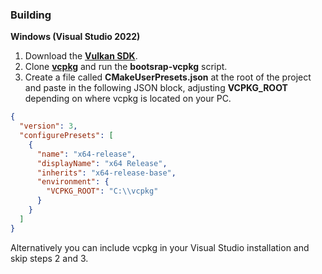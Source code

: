 ### Building

**Windows (Visual Studio 2022)**

1. Download the **[Vulkan SDK](https://vulkan.lunarg.com)**.
2. Clone **[vcpkg](https://github.com/microsoft/vcpkg)** and run the **bootsrap-vcpkg** script.
3. Create a file called **CMakeUserPresets.json** at the root of the project and paste in the following JSON block, adjusting **VCPKG_ROOT** depending on where vcpkg is located on your PC.
```json
{
  "version": 3,
  "configurePresets": [
    {
      "name": "x64-release",
      "displayName": "x64 Release",
      "inherits": "x64-release-base",
      "environment": {
        "VCPKG_ROOT": "C:\\vcpkg"
      }
    }
  ]
}
```
Alternatively you can include vcpkg in your Visual Studio installation and skip steps 2 and 3.